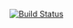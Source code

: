 [![Build Status](https://travis-ci.com/nobu-hope/settings-bill-expressjs.svg?branch=main)](https://travis-ci.com/nobu-hope/settings-bill-expressjs)

